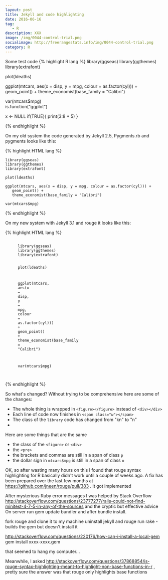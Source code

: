 ```yaml
---
layout: post
title: Jekyll and code highlighting
date: 2016-06-16
tag: 
   - R
description: XXX
image: /img/0044-control-trial.png
socialimage: http://freerangestats.info/img/0044-control-trial.png
category: R
---
```


Some test code
{% highlight R lang %} 
library(ggseas)
library(ggthemes)
library(extrafont)

plot(ldeaths)

ggplot(mtcars, aes(x = disp, y = mpg, colour = as.factor(cyl))) +
   geom_point() +
   theme_economist(base_family = "Calibri")

var(mtcars$mpg)   
is.function("ggplot")

x <- NULL
if(TRUE){
	print(3:8 * 5)
}
   
{% endhighlight %}      

On my old system the code generated by Jekyll 2.5, Pygments.rb and pygments looks like this:

{% highlight HTML lang %} 
<div class="highlight"><pre><code class="language-r" data-lang="r"><a name="True-1"></a><span class="kn">library</span><span class="p">(</span>ggseas<span class="p">)</span>
<a name="True-2"></a><span class="kn">library</span><span class="p">(</span>ggthemes<span class="p">)</span>
<a name="True-3"></a><span class="kn">library</span><span class="p">(</span>extrafont<span class="p">)</span>
<a name="True-4"></a>
<a name="True-5"></a>plot<span class="p">(</span>ldeaths<span class="p">)</span>
<a name="True-6"></a>
<a name="True-7"></a>ggplot<span class="p">(</span>mtcars<span class="p">,</span> aes<span class="p">(</span>x <span class="o">=</span> disp<span class="p">,</span> y <span class="o">=</span> mpg<span class="p">,</span> colour <span class="o">=</span> <span class="kp">as.factor</span><span class="p">(</span>cyl<span class="p">)))</span> <span class="o">+</span>
<a name="True-8"></a>   geom_point<span class="p">()</span> <span class="o">+</span>
<a name="True-9"></a>   theme_economist<span class="p">(</span>base_family <span class="o">=</span> <span class="s">&quot;Calibri&quot;</span><span class="p">)</span>
<a name="True-10"></a>
<a name="True-11"></a>var<span class="p">(</span>mtcars<span class="o">$</span>mpg<span class="p">)</span></code></pre></div>
</div>
{% endhighlight %}      

On my new system with Jekyll 3.1 and rouge it looks like this:

{% highlight HTML lang %} 
<figure class="highlight"><pre><code class="language-r" data-lang="r"><span class="w"> 
</span><span class="n">library</span><span class="p">(</span><span class="n">ggseas</span><span class="p">)</span><span class="w">
</span><span class="n">library</span><span class="p">(</span><span class="n">ggthemes</span><span class="p">)</span><span class="w">
</span><span class="n">library</span><span class="p">(</span><span class="n">extrafont</span><span class="p">)</span><span class="w">

</span><span class="n">plot</span><span class="p">(</span><span class="n">ldeaths</span><span class="p">)</span><span class="w">

</span><span class="n">ggplot</span><span class="p">(</span><span class="n">mtcars</span><span class="p">,</span><span class="w"> </span><span class="n">aes</span><span class="p">(</span><span class="n">x</span><span class="w"> </span><span class="o">=</span><span class="w"> </span><span class="n">disp</span><span class="p">,</span><span class="w"> </span><span class="n">y</span><span class="w"> </span><span class="o">=</span><span class="w"> </span><span class="n">mpg</span><span class="p">,</span><span class="w"> </span><span class="n">colour</span><span class="w"> </span><span class="o">=</span><span class="w"> </span><span class="n">as.factor</span><span class="p">(</span><span class="n">cyl</span><span class="p">)))</span><span class="w"> </span><span class="o">+</span><span class="w">
   </span><span class="n">geom_point</span><span class="p">()</span><span class="w"> </span><span class="o">+</span><span class="w">
   </span><span class="n">theme_economist</span><span class="p">(</span><span class="n">base_family</span><span class="w"> </span><span class="o">=</span><span class="w"> </span><span class="s2">"Calibri"</span><span class="p">)</span><span class="w">

</span><span class="n">var</span><span class="p">(</span><span class="n">mtcars</span><span class="o">$</span><span class="n">mpg</span><span class="p">)</span><span class="w">   
   </span></code></pre></figure>
   {% endhighlight %}      
   
So what's changed?  Without trying to be comprehensive here are some of the changes:

* The whole thing is wrapped in `<figure></figure>` instead of `<div></div>`
* Each line of code now finishes in `<span class="w"></span>`
* The class of the `library` code has changed from "kn" to "n"
* 

Here are some things that are the same

* the class of the `<figure>` or `<div>`
* the `<pre>`
* the brackets and commas are still in a span of class `p`
* the dollar sign in `mtcars$mpg` is still in a span of class `o`

OK, so after wasting many hours on this I found that rouge syntax highlighting for R basically didn't work until a couple of weeks ago.  A fix has been prepared over the last few months at https://github.com/jneen/rouge/pull/383 .  It got implemented

After mysterious Ruby error messages I was helped by Stack Overflow http://stackoverflow.com/questions/23777277/rails-could-not-find-minitest-4-7-5-in-any-of-the-sources and the cryptic but effective advice
On server run gem update bundler and after bundle install.

   fork rouge and clone it to my machine
   uninstall jekyll and rouge
   run rake - builds the gem but doesn't install it
   
http://stackoverflow.com/questions/220176/how-can-i-install-a-local-gem
gem install xxxx-xxxx.gem
   
   that seemed to hang my computer...
   
   Meanwhile, I asked http://stackoverflow.com/questions/37868854/is-rouge-syntax-highlighting-meant-to-highlight-non-base-functions-in-r , pretty sure the answer was that rouge only highlights base functions
